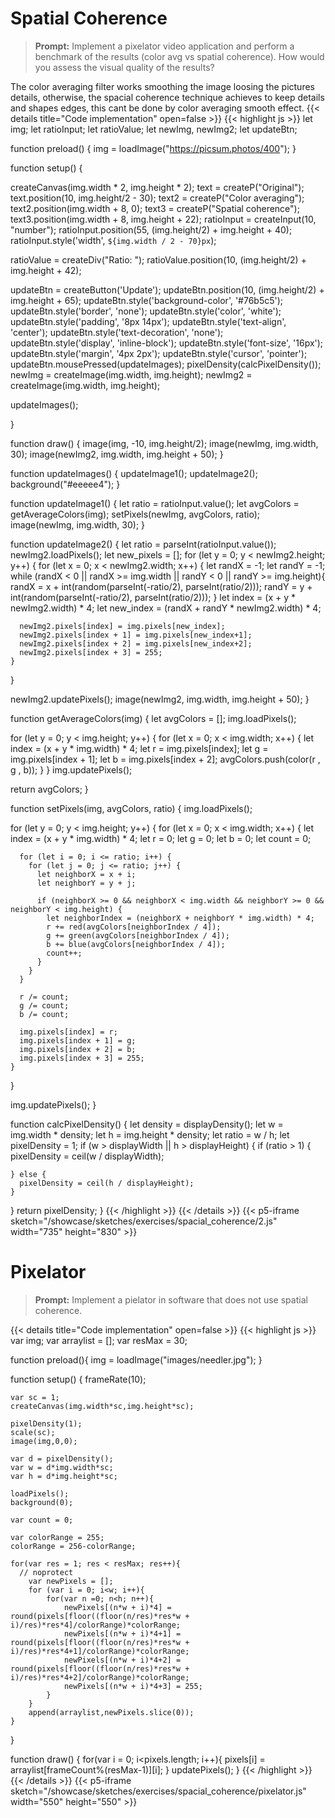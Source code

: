 # Spatial Coherence
>**Prompt:** Implement a pixelator video application and perform a benchmark of the results (color avg vs spatial coherence). How would you assess the visual quality of the results?
>

The color averaging filter works smoothing the image loosing the pictures details, otherwise, the spacial coherence technique achieves to keep 
details and shapes edges, this cant be done by color averaging smooth effect.
{{< details title="Code implementation" open=false >}} {{< highlight js >}}
let img;
let ratioInput;
let ratioValue;
let newImg, newImg2;
let updateBtn;

function preload() {
  img = loadImage("https://picsum.photos/400");
}

function setup() {

  createCanvas(img.width * 2, img.height * 2);
  text = createP("Original");
  text.position(10, img.height/2 - 30);
  text2 = createP("Color averaging");
  text2.position(img.width + 8, 0);
  text3 = createP("Spatial coherence");
  text3.position(img.width + 8, img.height + 22);
  ratioInput = createInput(10, "number");
  ratioInput.position(55, (img.height/2) + img.height + 40);
  ratioInput.style('width', `${img.width / 2 - 70}px`);
  
  ratioValue = createDiv("Ratio: ");
  ratioValue.position(10, (img.height/2) + img.height + 42);

  updateBtn = createButton('Update');
  updateBtn.position(10, (img.height/2) + img.height + 65);
  updateBtn.style('background-color', '#76b5c5');
  updateBtn.style('border', 'none');
  updateBtn.style('color', 'white');
  updateBtn.style('padding', '8px 14px');
  updateBtn.style('text-align', 'center');
  updateBtn.style('text-decoration', 'none');
  updateBtn.style('display', 'inline-block');
  updateBtn.style('font-size', '16px');
  updateBtn.style('margin', '4px 2px');
  updateBtn.style('cursor', 'pointer');
  updateBtn.mousePressed(updateImages);
  pixelDensity(calcPixelDensity());
  newImg = createImage(img.width, img.height);
  newImg2 = createImage(img.width, img.height);

  updateImages();
  
}

function draw() {
  image(img, -10, img.height/2);
  image(newImg, img.width, 30);
  image(newImg2, img.width, img.height + 50);
}

function updateImages() {
  updateImage1();
  updateImage2();
  background("#eeeee4");
}

function updateImage1() {
  let ratio = ratioInput.value();
  let avgColors = getAverageColors(img);
  setPixels(newImg, avgColors, ratio);
  image(newImg, img.width, 30);
}

function updateImage2() {
  let ratio = parseInt(ratioInput.value());
  newImg2.loadPixels();
  let new_pixels = [];
  for (let y = 0; y < newImg2.height; y++) {
    for (let x = 0; x < newImg2.width; x++) {
      let randX = -1;
      let randY = -1;
      while (randX < 0 || randX >= img.width || randY < 0 || randY >= img.height){
        randX = x + int(random(parseInt(-ratio/2), parseInt(ratio/2)));
        randY = y + int(random(parseInt(-ratio/2), parseInt(ratio/2)));
      }
      let index = (x + y * newImg2.width) * 4;
      let new_index = (randX + randY * newImg2.width) * 4;
      
      newImg2.pixels[index] = img.pixels[new_index];
      newImg2.pixels[index + 1] = img.pixels[new_index+1];
      newImg2.pixels[index + 2] = img.pixels[new_index+2];
      newImg2.pixels[index + 3] = 255;      
    }
  }

  newImg2.updatePixels();
  image(newImg2, img.width, img.height + 50);
}

function getAverageColors(img)
{
  let avgColors = [];
  img.loadPixels();

  for (let y = 0; y < img.height; y++) {
    for (let x = 0; x < img.width; x++) {
      let index = (x + y * img.width) * 4;
      let r = img.pixels[index];
      let g = img.pixels[index + 1];
      let b = img.pixels[index + 2];
      avgColors.push(color(r , g , b));
    }
  }
  img.updatePixels();

  return avgColors;
}

function setPixels(img, avgColors, ratio) {
  img.loadPixels();

  for (let y = 0; y < img.height; y++) {
    for (let x = 0; x < img.width; x++) {
      let index = (x + y * img.width) * 4;
      let r = 0;
      let g = 0;
      let b = 0;
      let count = 0;

      for (let i = 0; i <= ratio; i++) {
        for (let j = 0; j <= ratio; j++) {
          let neighborX = x + i;
          let neighborY = y + j;

          if (neighborX >= 0 && neighborX < img.width && neighborY >= 0 && neighborY < img.height) {
            let neighborIndex = (neighborX + neighborY * img.width) * 4;
            r += red(avgColors[neighborIndex / 4]);
            g += green(avgColors[neighborIndex / 4]);
            b += blue(avgColors[neighborIndex / 4]);
            count++;
          }
        }
      }

      r /= count;
      g /= count;
      b /= count;

      img.pixels[index] = r;
      img.pixels[index + 1] = g;
      img.pixels[index + 2] = b;
      img.pixels[index + 3] = 255;
    }
  }

  img.updatePixels();
}

function calcPixelDensity() {
  let density = displayDensity();
  let w = img.width * density;
  let h = img.height * density;
  let ratio = w / h;
  let pixelDensity = 1;
  if (w > displayWidth || h > displayHeight) {
    if (ratio > 1) {
      pixelDensity = ceil(w / displayWidth);
   

    } else {
      pixelDensity = ceil(h / displayHeight);
    }
  }
  return pixelDensity;
}
{{< /highlight >}} {{< /details >}}
{{< p5-iframe sketch="/showcase/sketches/exercises/spacial_coherence/2.js" width="735" height="830" >}}

# Pixelator
>**Prompt:** Implement a pielator in software that does not use spatial coherence.
>

{{< details title="Code implementation" open=false >}} {{< highlight js >}}
var img;
var arraylist = [];
var resMax = 30;

function preload(){
	img = loadImage("images/needler.jpg");
}

function setup() {
	frameRate(10);

	var sc = 1;
	createCanvas(img.width*sc,img.height*sc);
	
	pixelDensity(1);
	scale(sc);
	image(img,0,0);
	
	var d = pixelDensity();
	var w = d*img.width*sc;
	var h = d*img.height*sc;

	loadPixels();
	background(0);

	var count = 0;
	
	var colorRange = 255;
	colorRange = 256-colorRange;

	for(var res = 1; res < resMax; res++){
      // noprotect
		var newPixels = [];
		for (var i = 0; i<w; i++){
			for(var n =0; n<h; n++){
				newPixels[(n*w + i)*4] = round(pixels[floor((floor(n/res)*res*w + i)/res)*res*4]/colorRange)*colorRange;
				newPixels[(n*w + i)*4+1] = round(pixels[floor((floor(n/res)*res*w + i)/res)*res*4+1]/colorRange)*colorRange;
				newPixels[(n*w + i)*4+2] = round(pixels[floor((floor(n/res)*res*w + i)/res)*res*4+2]/colorRange)*colorRange;
				newPixels[(n*w + i)*4+3] = 255;
			}
		}
		append(arraylist,newPixels.slice(0));
	}

}

function draw() {
	for(var i = 0; i<pixels.length; i++){
		pixels[i] = arraylist[frameCount%(resMax-1)][i];
	}
  updatePixels();
}
{{< /highlight >}} {{< /details >}}
{{< p5-iframe sketch="/showcase/sketches/exercises/spacial_coherence/pixelator.js" width="550" height="550" >}} 